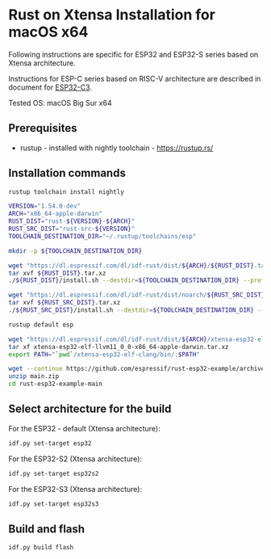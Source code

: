 # Rust on Xtensa Installation for macOS x64

Following instructions are specific for ESP32 and ESP32-S series based on Xtensa architecture.

Instructions for ESP-C series based on RISC-V architecture are described in document for [ESP32-C3](../rust-esp32-example#esp32-c3).

Tested OS: macOS Big Sur x64
## Prerequisites

- rustup - installed with nightly toolchain - https://rustup.rs/

## Installation commands

```sh
rustup toolchain install nightly

VERSION="1.54.0-dev"
ARCH="x86_64-apple-darwin"
RUST_DIST="rust-${VERSION}-${ARCH}"
RUST_SRC_DIST="rust-src-${VERSION}"
TOOLCHAIN_DESTINATION_DIR="~/.rustup/toolchains/esp"

mkdir -p ${TOOLCHAIN_DESTINATION_DIR}

wget "https://dl.espressif.com/dl/idf-rust/dist/${ARCH}/${RUST_DIST}.tar.xz"
tar xvf ${RUST_DIST}.tar.xz
./${RUST_DIST}/install.sh --destdir=${TOOLCHAIN_DESTINATION_DIR} --prefix="" --without=rust-docs

wget "https://dl.espressif.com/dl/idf-rust/dist/noarch/${RUST_SRC_DIST}.tar.xz"
tar xvf ${RUST_SRC_DIST}.tar.xz
./${RUST_SRC_DIST}/install.sh --destdir=${TOOLCHAIN_DESTINATION_DIR} --prefix="" --without=rust-docs

rustup default esp

wget "https://dl.espressif.com/dl/idf-rust/dist/${ARCH}/xtensa-esp32-elf-llvm11_0_0-x86_64-apple-darwin.tar.xz"
tar xf xtensa-esp32-elf-llvm11_0_0-x86_64-apple-darwin.tar.xz
export PATH="`pwd`/xtensa-esp32-elf-clang/bin/:$PATH"

wget --continue https://github.com/espressif/rust-esp32-example/archive/refs/heads/main.zip
unzip main.zip
cd rust-esp32-example-main
```

## Select architecture for the build

For the ESP32 - default (Xtensa architecture):

```sh
idf.py set-target esp32
```

For the ESP32-S2 (Xtensa architecture):

```sh
idf.py set-target esp32s2
```

For the ESP32-S3 (Xtensa architecture):

```sh
idf.py set-target esp32s3
```

## Build and flash

```sh
idf.py build flash
```
